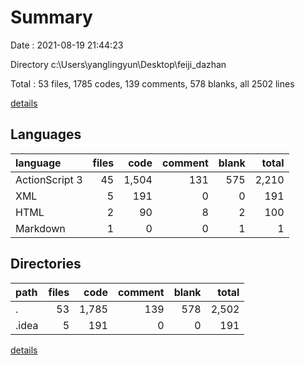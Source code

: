 # Summary

Date : 2021-08-19 21:44:23

Directory c:\Users\yanglingyun\Desktop\feiji_dazhan

Total : 53 files,  1785 codes, 139 comments, 578 blanks, all 2502 lines

[details](details.md)

## Languages
| language | files | code | comment | blank | total |
| :--- | ---: | ---: | ---: | ---: | ---: |
| ActionScript 3 | 45 | 1,504 | 131 | 575 | 2,210 |
| XML | 5 | 191 | 0 | 0 | 191 |
| HTML | 2 | 90 | 8 | 2 | 100 |
| Markdown | 1 | 0 | 0 | 1 | 1 |

## Directories
| path | files | code | comment | blank | total |
| :--- | ---: | ---: | ---: | ---: | ---: |
| . | 53 | 1,785 | 139 | 578 | 2,502 |
| .idea | 5 | 191 | 0 | 0 | 191 |

[details](details.md)
